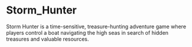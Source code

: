 # Storm_Hunter
 Storm Hunter is a time-sensitive, treasure-hunting adventure game where players control a boat navigating the high seas in search of hidden treasures and valuable resources.
